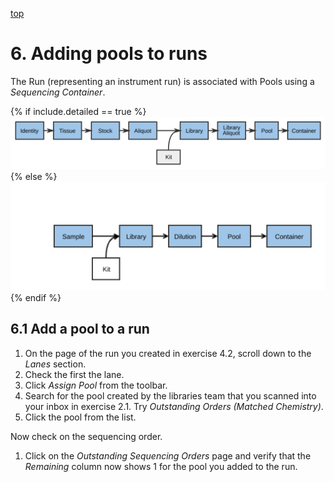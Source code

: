 <a name="runs-add-pools" href="#" id="toplink">top</a>

# 6. Adding pools to runs
 
The Run (representing an instrument run) is associated with Pools using a
_Sequencing Container_.

{% if include.detailed == true %}
<img src="pics/flow-cell.svg"/>
{% else %}
<img src="pics/plain-flow-cell.svg"/>
{% endif %}
 
## 6.1 Add a pool to a run
 
1. On the page of the run you created in exercise 4.2, scroll down to the
   _Lanes_ section.
1. Check the first the lane.
1. Click _Assign Pool_ from the toolbar.
1. Search for the pool created by the libraries team that you scanned into
   your inbox in exercise 2.1. Try _Outstanding Orders (Matched Chemistry)_.
1. Click the pool from the list.

Now check on the sequencing order.
 
1. Click on the _Outstanding Sequencing Orders_ page and verify that the _Remaining_ column now
shows 1 for the pool you added to the run.
